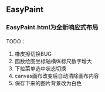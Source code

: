 ## EasyPaint

### EasyPaint.html为全新响应式布局

TODO：
1. 橡皮擦切换BUG
2. 函数绘图坐标轴横纵标尺数字增大 
3. 下拉菜单选中状态切换
4. canvas画布改变后自动清除画布内容
5. 保存下来的图片背景改为白色

